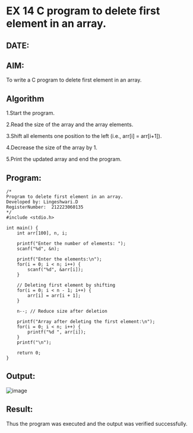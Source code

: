 # EX 14 C program to delete first element in an array.
## DATE:
## AIM:
To write a C program to delete first element in an array.

## Algorithm
1.Start the program.

2.Read the size of the array and the array elements.

3.Shift all elements one position to the left (i.e., arr[i] = arr[i+1]).

4.Decrease the size of the array by 1.

5.Print the updated array and end the program.

## Program:
```
/*
Program to delete first element in an array.
Developed by: Lingeshwari.D
RegisterNumber:  212223060135
*/
#include <stdio.h>

int main() {
    int arr[100], n, i;

    printf("Enter the number of elements: ");
    scanf("%d", &n);

    printf("Enter the elements:\n");
    for(i = 0; i < n; i++) {
        scanf("%d", &arr[i]);
    }

    // Deleting first element by shifting
    for(i = 0; i < n - 1; i++) {
        arr[i] = arr[i + 1];
    }

    n--; // Reduce size after deletion

    printf("Array after deleting the first element:\n");
    for(i = 0; i < n; i++) {
        printf("%d ", arr[i]);
    }
    printf("\n");

    return 0;
}
```

## Output:

![image](https://github.com/user-attachments/assets/24c8f47a-b5d4-4fd1-a13e-dcccf7b2ddc8)
## Result:
Thus the program was executed and the output was verified successfully.

